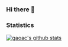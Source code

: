 ### Hi there 👋

### Statistics
[![gaoac's github stats](https://github-readme-stats.vercel.app/api?username=gaoac&show_icons=true)](https://github.com/gaoac/github-readme-stats)

<!--
**gaoac/gaoac** is a ✨ _special_ ✨ repository because its `README.md` (this file) appears on your GitHub profile.

Here are some ideas to get you started:

- 🔭 I’m currently working on ...
- 🌱 I’m currently learning ...
- 👯 I’m looking to collaborate on ...
- 🤔 I’m looking for help with ...
- 💬 Ask me about ...
- 📫 How to reach me: ...
- 😄 Pronouns: ...
- ⚡ Fun fact: ...
-->
